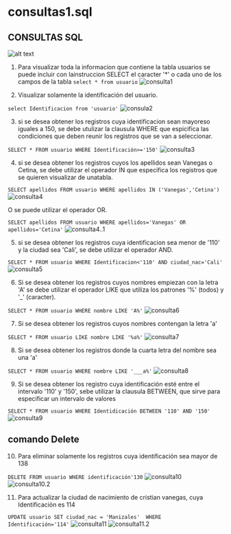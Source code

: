 # consultas1.sql

## CONSULTAS SQL
![alt text](/img/tabla%20usuario.png "tabla usuario")

1. Para visualizar toda la informacion que contiene la tabla usuarios se puede incluir con lainstruccion SELECT el caracter '*' o cada uno de los campos de la tabla
`select * from usuario`
![consulta1](/img/consulta1.png "consulta1")

2. Visualizar solamente la identificación del usuario.

`select Identificacion from 'usuario'`
![consula2](/img/consulta2.png "consulta2")

3. si se desea obtener los registros cuya identificacion sean mayoreso iguales a 150, se debe utulizar la clausula WHERE que espicifica las condiciones que deben reunir los registros que se van a seleccionar.

`SELECT * FROM usuario WHERE Identificación>='150'`
![consulta3](/img/consulta3.png "consulta3")

4. si se desea obtener los registros cuyos los apellidos sean Vanegas o Cetina, se debe utilizar el operador IN que especifica los registros que se quieren visualizar de unatabla.

`SELECT apellidos FROM usuario WHERE apellidos IN ('Vanegas','Cetina')`
![consulta4](/img/consulta4.png "consulta4")

O se puede utilizar el operador OR.

`SELECT apellidos FROM usuario WHERE apellidos='Vanegas' OR apellidos='Cetina'`
![consulta4..1](/img/consulta4..1.png "consulta4..1")

5. si se desea obtener los registros cuya identificacion sea menor de '110' y la ciudad sea 'Cali', se debe utilizar el operador AND.

`SELECT * FROM usuario WHERE Identificacion<'110' AND ciudad_nac='Cali'`
![consulta5](/img/consulta5.png "consulta5")

6. Si se desea obtener los registros cuyos nombres empiezan con la letra 'A' se debe utilizar el operador LIKE que utiliza los patrones '%' (todos) y '_' (caracter).

`SELECT * FROM usuario WHERE nombre LIKE 'A%'`
![consulta6](/img/consulta6.png "consulta6")

7. Si se desea obtener los registros cuyos nombres contengan la letra 'a'

`SELECT * FROM usuario LIKE nombre LIKE '%a%'`
![consulta7](/img/consulta7.png "consulta7")

8. Si se desea obtener los registros donde la cuarta letra del nombre sea una 'a'

`SELECT * FROM usuario WHERE nombre LIKE '___a%'`
![consulta8](/img/consulta8.png "consulta8")

9. Si se desea obtener los registro cuya identificación esté entre el intervalo '110' y '150', sebe utilizar la clausula BETWEEN, que sirve para especificar un intervalo de valores

`SELECT * FROM usuario WHERE Identidicación BETWEEN '110' AND '150'`
![consulta9](/img/consulta9.png "consulta9")

## comando Delete

10. Para eliminar solamente los registros cuya identificación sea mayor de 138

`DELETE FROM usuario WHERE identificación'130`
![consulta10](/img/consulta10.png "consulta10")
![consulta10.2](/img/consulta10.2.png "consulta10.2")

11. Para actualizar la ciudad de nacimiento de cristian vanegas, cuya Identificación es 114

`UPDATE usuario SET ciudad_nac = 'Manizales'  WHERE Identificación='114'`
![consulta11](/img/consulta11.png"consulta11")
![consulta11.2](/img/consulta11.2.png "consulta11.2")
